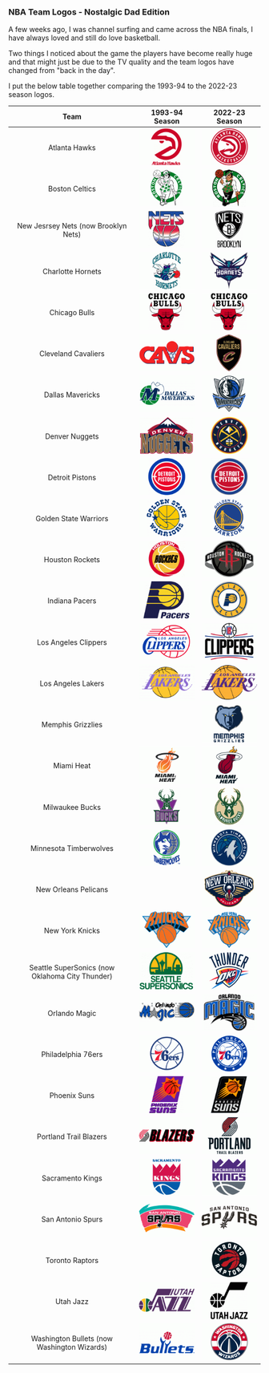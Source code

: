 ### NBA Team Logos - Nostalgic Dad Edition

A few weeks ago, I was channel surfing and came across the NBA finals, I have always loved and still do love basketball.

Two things I noticed about the game the players have become really huge and that might just be due to the TV quality and the team logos have changed from "back in the day".

I put the below table together comparing the 1993-94 to the 2022-23 season logos.


|                       Team                      |                                      1993-94 Season                                     |                                      2022-23 Season                                     |
|:-----------------------------------------------:|:---------------------------------------------------------------------------------------:|:---------------------------------------------------------------------------------------:|
|                  Atlanta Hawks                  |          ![AtlantaHawks](/assets/images/prj_nba/1993-1994/AtlantaHawks_93.jpg)          |          ![AtlantaHawks](/assets/images/prj_nba/2022-2023/AtlantaHawks_22.jpg)          |
|                  Boston Celtics                 |         ![BostonCeltics](/assets/images/prj_nba/1993-1994/BostonCeltics_93.jpg)         |         ![BostonCeltics](/assets/images/prj_nba/2022-2023/BostonCeltics_22.jpg)         |
|       New Jesrsey Nets (now Brooklyn Nets)      |          ![BrooklynNets](/assets/images/prj_nba/1993-1994/NewJerseyNets_93.jpg)         |          ![BrooklynNets](/assets/images/prj_nba/2022-2023/BrooklynNets_22.jpg)          |
|                Charlotte Hornets                |      ![CharlotteHornets](/assets/images/prj_nba/1993-1994/CharlotteHornets_93.jpg)      |      ![CharlotteHornets](/assets/images/prj_nba/2022-2023/CharlotteHornets_22.jpg)      |
|                  Chicago Bulls                  |          ![ChicagoBulls](/assets/images/prj_nba/1993-1994/ChicagoBulls_93.jpg)          |          ![ChicagoBulls](/assets/images/prj_nba/2022-2023/ChicagoBulls_22.jpg)          |
|               Cleveland Cavaliers               |    ![ClevelandCavaliers](/assets/images/prj_nba/1993-1994/ClevelandCavaliers_93.jpg)    |    ![ClevelandCavaliers](/assets/images/prj_nba/2022-2023/ClevelandCavaliers_22.jpg)    |
|                 Dallas Mavericks                |       ![DallasMavericks](/assets/images/prj_nba/1993-1994/DallasMavericks_93.jpg)       |       ![DallasMavericks](/assets/images/prj_nba/2022-2023/DallasMavericks_22.jpg)       |
|                  Denver Nuggets                 |         ![DenverNuggets](/assets/images/prj_nba/1993-1994/DenverNuggets_93.jpg)         |         ![DenverNuggets](/assets/images/prj_nba/2022-2023/DenverNuggets_22.jpg)         |
|                 Detroit Pistons                 |        ![DetroitPistons](/assets/images/prj_nba/1993-1994/DetroitPistons_93.jpg)        |        ![DetroitPistons](/assets/images/prj_nba/2022-2023/DetroitPistons_22.jpg)        |
|              Golden State Warriors              |   ![GoldenStateWarriors](/assets/images/prj_nba/1993-1994/GoldenStateWarriors_93.jpg)   |   ![GoldenStateWarriors](/assets/images/prj_nba/2022-2023/GoldenStateWarriors_22.jpg)   |
|                 Houston Rockets                 |        ![HoustonRockets](/assets/images/prj_nba/1993-1994/HoustonRockets_93.jpg)        |        ![HoustonRockets](/assets/images/prj_nba/2022-2023/HoustonRockets_22.jpg)        |
|                  Indiana Pacers                 |         ![IndianaPacers](/assets/images/prj_nba/1993-1994/IndianaPacers_93.jpg)         |         ![IndianaPacers](/assets/images/prj_nba/2022-2023/IndianaPacers_22.jpg)         |
|               Los Angeles Clippers              |    ![LosAngelesClippers](/assets/images/prj_nba/1993-1994/LosAngelesClippers_93.jpg)    |    ![LosAngelesClippers](/assets/images/prj_nba/2022-2023/LosAngelesClippers_22.jpg)    |
|                Los Angeles Lakers               |      ![LosAngelesLakers](/assets/images/prj_nba/1993-1994/LosAngelesLakers_93.jpg)      |      ![LosAngelesLakers](/assets/images/prj_nba/2022-2023/LosAngelesLakers_22.jpg)      |
|                Memphis Grizzlies                |                                                                                         |      ![MemphisGrizzlies](/assets/images/prj_nba/2022-2023/MemphisGrizzlies_22.jpg)      |
|                    Miami Heat                   |             ![MiamiHeat](/assets/images/prj_nba/1993-1994/MiamiHeat_93.jpg)             |             ![MiamiHeat](/assets/images/prj_nba/2022-2023/MiamiHeat_22.jpg)             |
|                 Milwaukee Bucks                 |        ![MilwaukeeBucks](/assets/images/prj_nba/1993-1994/MilwaukeeBucks_93.jpg)        |        ![MilwaukeeBucks](/assets/images/prj_nba/2022-2023/MilwaukeeBucks_22.jpg)        |
|              Minnesota Timberwolves             | ![MinnesotaTimberwolves](/assets/images/prj_nba/1993-1994/MinnesotaTimberwolves_93.jpg) | ![MinnesotaTimberwolves](/assets/images/prj_nba/2022-2023/MinnesotaTimberwolves_22.jpg) |
|               New Orleans Pelicans              |                                                                                         |    ![NewOrleansPelicans](/assets/images/prj_nba/2022-2023/NewOrleansPelicans_22.jpg)    |
|                 New York Knicks                 |         ![NewYorkKnicks](/assets/images/prj_nba/1993-1994/NewYorkKnicks_93.jpg)         |         ![NewYorkKnicks](/assets/images/prj_nba/2022-2023/NewYorkKnicks_22.jpg)         |
| Seattle SuperSonics (now Oklahoma City Thunder) |    ![OklahomaCityThunder](/assets/images/prj_nba/1993-1994/SeattleSupersonics_93.jpg)   |   ![OklahomaCityThunder](/assets/images/prj_nba/2022-2023/OklahomaCityThunder_22.jpg)   |
|                  Orlando Magic                  |          ![OrlandoMagic](/assets/images/prj_nba/1993-1994/OrlandoMagic_93.jpg)          |          ![OrlandoMagic](/assets/images/prj_nba/2022-2023/OrlandoMagic_22.jpg)          |
|                Philadelphia 76ers               |     ![Philadelphia76ers](/assets/images/prj_nba/1993-1994/Philadelphia76ers_93.jpg)     |     ![Philadelphia76ers](/assets/images/prj_nba/2022-2023/Philadelphia76ers_22.jpg)     |
|                   Phoenix Suns                  |           ![PhoenixSuns](/assets/images/prj_nba/1993-1994/PhoenixSuns_093.jpg)          |           ![PhoenixSuns](/assets/images/prj_nba/2022-2023/PhoenixSuns_22.jpg)           |
|              Portland Trail Blazers             |  ![PortlandTrailBlazers](/assets/images/prj_nba/1993-1994/PortlandTrailBlazers_93.jpg)  |  ![PortlandTrailBlazers](/assets/images/prj_nba/2022-2023/PortlandTrailBlazers_22.jpg)  |
|                 Sacramento Kings                |       ![SacramentoKings](/assets/images/prj_nba/1993-1994/SacramentoKings_93.jpg)       |       ![SacramentoKings](/assets/images/prj_nba/2022-2023/SacramentoKings_22.jpg)       |
|                San Antonio Spurs                |       ![SanAntonioSpurs](/assets/images/prj_nba/1993-1994/SanAntonioSpurs_93.jpg)       |       ![SanAntonioSpurs](/assets/images/prj_nba/2022-2023/SanAntonioSpurs_22.jpg)       |
|                 Toronto Raptors                 |                                                                                         |        ![TorontoRaptors](/assets/images/prj_nba/2022-2023/TorontoRaptors_22.jpg)        |
|                    Utah Jazz                    |              ![UtahJazz](/assets/images/prj_nba/1993-1994/UtahJazz_93.jpg)              |              ![UtahJazz](/assets/images/prj_nba/2022-2023/UtahJazz_22.jpg)              |
|   Washington Bullets (now Washington Wizards)   |     ![WashingtonWizards](/assets/images/prj_nba/1993-1994/WashingtonBullets_93.jpg)     |     ![WashingtonWizards](/assets/images/prj_nba/2022-2023/WashingtonWizards_22.jpg)     |

